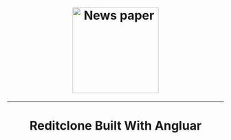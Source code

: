 
<h1 align="center">
  <img src="https://firebasestorage.googleapis.com/v0/b/client-management-111c5.appspot.com/o/smallPaper.png?alt=media&token=dc4fb6ca-0959-4773-9a98-ed24ae7eaa15" alt="News paper" width="200">
</h1>
<hr>
<h1 align="center">
 Reditclone Built With Angluar 
</h1>

